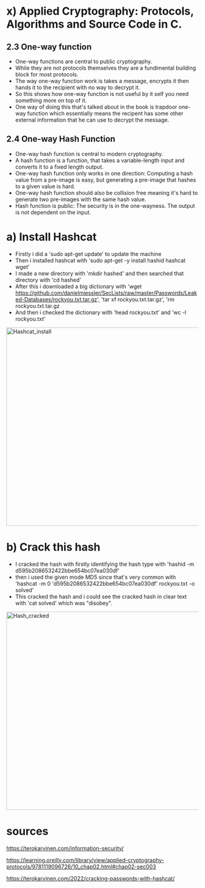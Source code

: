 # x) Applied Cryptography: Protocols, Algorithms and Source Code in C.

## 2.3 One-way function

- One-way functions are central to public cryptography.
- While they are not protocols themselves they are a fundimental building block for most protocols.
- The way one-way function work is takes a message, encrypts it then hands it to the recipient with no way to decrypt it.
- So this shows how one-way function is not useful by it self you need something more on top of it.
- One way of doing this that's talked about in the book is trapdoor one-way function which essentially means the recipent has some other external information that he can use to decrypt the message.

## 2.4 One-way Hash Function

- One-way hash function is central to modern cryptography.
- A hash function is a function, that takes a variable-length input and converts it to a fixed length output.
- One-way hash function only works in one direction: Computing a hash value from a pre-image is easy, but generating a pre-image that hashes to a given value is hard.
- One-way hash function should also be collision free meaning it's hard to generate two pre-images with the same hash value.
- Hash function is public: The security is in the one-wayness. The output is not dependent on the input.
  
# a) Install Hashcat

- Firstly i did a 'sudo apt-get update' to update the machine
- Then i installed hashcat with 'sudo apt-get -y install hashid hashcat wget'
- I made a new directory with 'mkdir hashed' and then searched that directory with 'cd hashed'
- After this i downloaded a big dictionary with 'wget https://github.com/danielmiessler/SecLists/raw/master/Passwords/Leaked-Databases/rockyou.txt.tar.gz', 'tar xf rockyou.txt.tar.gz', 'rm rockyou.txt.tar.gz
- And then i checked the dictionary with 'head rockyou.txt' and 'wc -l rockyou.txt'

<img width="827" height="519" alt="Hashcat_install" src="https://github.com/user-attachments/assets/5d73a515-9edc-485f-9164-7566a2a2768e" />

# b) Crack this hash

- I cracked the hash with firstly identifying the hash type with 'hashid -m d595b2086532422bbe654bc07ea030df'
- then i used the given mode MD5 since that's very common with 'hashcat -m 0 'd595b2086532422bbe654bc07ea030df' rockyou.txt -o solved'
- This cracked the hash and i could see the cracked hash in clear text with 'cat solved' which was "disobey".

<img width="827" height="519" alt="Hash_cracked" src="https://github.com/user-attachments/assets/ce6166b1-d970-40b0-8552-3eecbe732151" />

# sources 

https://terokarvinen.com/information-security/

https://learning.oreilly.com/library/view/applied-cryptography-protocols/9781119096726/10_chap02.html#chap02-sec003

https://terokarvinen.com/2022/cracking-passwords-with-hashcat/
